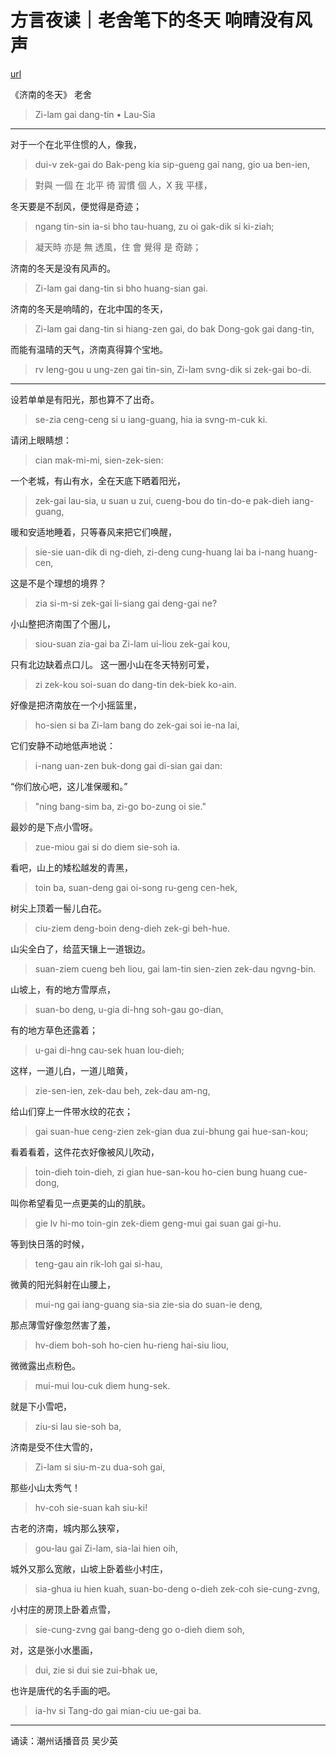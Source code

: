 方言夜读｜老舍笔下的冬天 响晴没有风声
===================

[url](https://chinese.cri.cn/2022/11/22/ARTIAC73osAwnuAAK4EFPAHm221121.shtml)

《济南的冬天》 老舍

> Zi-lam gai dang-tin • Lau-Sia

---

对于一个在北平住惯的人，像我，

> dui-v zek-gai do Bak-peng kia sip-gueng gai nang, gio ua ben-ien,

> 對與 一個 在 北平 徛 習慣 個 人，X 我 平樣，

冬天要是不刮风，便觉得是奇迹；

> ngang tin-sin ia-si bho tau-huang, zu oi gak-dik si ki-ziah;

> 凝天時 亦是 無 透風，住 會 覺得 是 奇跡；

济南的冬天是没有风声的。

> Zi-lam gai dang-tin si bho huang-sian gai.

> 

济南的冬天是响晴的，在北中国的冬天，

> Zi-lam gai dang-tin si hiang-zen gai, do bak Dong-gok gai dang-tin,

而能有温晴的天气，济南真得算个宝地。

> rv leng-gou u ung-zen gai tin-sin, Zi-lam svng-dik si zek-gai bo-di.

---

设若单单是有阳光，那也算不了出奇。

> se-zia ceng-ceng si u iang-guang, hia ia svng-m-cuk ki.

请闭上眼睛想：

> cian mak-mi-mi, sien-zek-sien:

一个老城，有山有水，全在天底下晒着阳光，

> zek-gai lau-sia, u suan u zui, cueng-bou do tin-do-e pak-dieh iang-guang,

暖和安适地睡着，只等春风来把它们唤醒，

> sie-sie uan-dik di ng-dieh, zi-deng cung-huang lai ba i-nang huang-cen,

这是不是个理想的境界？

> zia si-m-si zek-gai li-siang gai deng-gai ne?

小山整把济南围了个圈儿，

> siou-suan zia-gai ba Zi-lam ui-liou zek-gai kou,

只有北边缺着点口儿。
这一圈小山在冬天特别可爱，

> zi zek-kou soi-suan do dang-tin dek-biek ko-ain.

好像是把济南放在一个小摇篮里，

> ho-sien si ba Zi-lam bang do zek-gai soi ie-na lai,

它们安静不动地低声地说：

> i-nang uan-zen buk-dong gai di-sian gai dan:

“你们放心吧，这儿准保暖和。”

> "ning bang-sim ba, zi-go bo-zung oi sie."

最妙的是下点小雪呀。

> zue-miou gai si do diem sie-soh ia.

看吧，山上的矮松越发的青黑，

> toin ba, suan-deng gai oi-song ru-geng cen-hek,

树尖上顶着一髻儿白花。

> ciu-ziem deng-boin deng-dieh zek-gi beh-hue.

山尖全白了，给蓝天镶上一道银边。

> suan-ziem cueng beh liou, gai lam-tin sien-zien zek-dau ngvng-bin.

山坡上，有的地方雪厚点，

> suan-bo deng, u-gia di-hng soh-gau go-dian,

有的地方草色还露着；

> u-gai di-hng cau-sek huan lou-dieh;

这样，一道儿白，一道儿暗黄，

> zie-sen-ien, zek-dau beh, zek-dau am-ng,

给山们穿上一件带水纹的花衣；

> gai suan-hue ceng-zien zek-gian dua zui-bhung gai hue-san-kou;

看着看着，这件花衣好像被风儿吹动，

> toin-dieh toin-dieh, zi gian hue-san-kou ho-cien bung huang cue-dong,

叫你希望看见一点更美的山的肌肤。

> gie lv hi-mo toin-gin zek-diem geng-mui gai suan gai gi-hu.

等到快日落的时候，

> teng-gau ain rik-loh gai si-hau,

微黄的阳光斜射在山腰上，

> mui-ng gai iang-guang sia-sia zie-sia do suan-ie deng,

那点薄雪好像忽然害了羞，

> hv-diem boh-soh ho-cien hu-rieng hai-siu liou,

微微露出点粉色。

> mui-mui lou-cuk diem hung-sek.

就是下小雪吧，

> ziu-si lau sie-soh ba,

济南是受不住大雪的，

> Zi-lam si siu-m-zu dua-soh gai,

那些小山太秀气！

> hv-coh sie-suan kah siu-ki!

古老的济南，城内那么狭窄，

> gou-lau gai Zi-lam, sia-lai hien oih,

城外又那么宽敞，山坡上卧着些小村庄，

> sia-ghua iu hien kuah, suan-bo-deng o-dieh zek-coh sie-cung-zvng,

小村庄的房顶上卧着点雪，

> sie-cung-zvng gai bang-deng go o-dieh diem soh,

对，这是张小水墨画，

> dui, zie si dui sie zui-bhak ue,

也许是唐代的名手画的吧。

> ia-hv si Tang-do gai mian-ciu ue-gai ba.

---

诵读：潮州话播音员 吴少英
